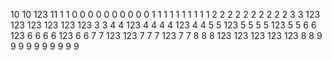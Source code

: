 10 10
123
11
1 1
   0   0   0   0   0   0   0   0   0   0
   1   1   1   1   1   1   1   1   1   1
   2   2   2   2   2   2   2   2   2   2
   3   3 123 123 123 123 123 123   3   3
   4   4 123   4   4   4   4 123   4   4
   5   5 123   5   5   5   5 123   5   5
   6   6 123   6   6   6   6 123   6   6
   7   7 123 123   7   7   7 123   7   7
   8   8   8 123 123 123 123 123   8   8
   9   9   9   9   9   9   9   9   9   9
